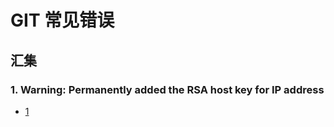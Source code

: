 # GIT 常见错误

## 汇集

### 1. Warning: Permanently added the RSA host key for IP address

- [1](https://blog.csdn.net/zhoucheng05_13/article/details/52831703)
